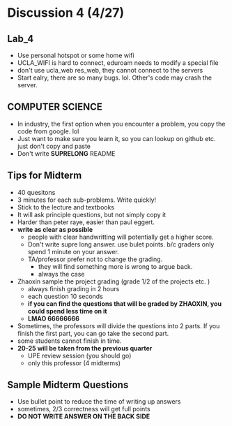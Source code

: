 # Discussion 4 (4/27)
## Lab_4
* Use personal hotspot or some home wifi 
* UCLA_WIFI is hard to connect, eduroam needs to modify a special file 
* don't use ucla_web res_web, they cannot connect to the servers
* Start ealry, there are so many bugs. lol. Other's code may crash the server. 
## COMPUTER SCIENCE 
* In industry, the first option when you encounter a problem, you copy the code from google. lol 
* Just want to make sure you learn it, so you can lookup on github etc. just don't copy and paste 
* Don't write __SUPRELONG__ README 
## Tips for Midterm 
* 40 quesitons 
* 3 minutes for each sub-problems. Write quickly! 
* Stick to the lecture and textbooks
* It will ask principle questions, but not simply copy it 
* Harder than peter raye, easier than paul eggert. 
* __write as clear as possible__ 
    * people with clear handwritting will potentially get a higher score. 
    * Don't write supre long answer. use bulet points. b/c graders only spend 1 minute on your answer. 
    * TA/professor prefer not to change the grading. 
        * they will find something more is wrong to argue back. 
        * always the case
* Zhaoxin sample the project grading (grade 1/2 of the projects etc. )
    * always finish grading in 2 hours 
    * each question 10 seconds 
    * __if you can find the questions that will be graded by ZHAOXIN, you could spend less time on it__ 
    * **LMAO 66666666** 
* Sometimes, the professors will divide the questions into 2 parts. If you finish the first part, you can go take the second part. 
* some students cannot finish in time. 
* __20-25 will be taken from the previous quarter__ 
    * UPE review session (you should go) 
    * only this professor (4 midterms) 
## Sample Midterm Questions 
* Use bullet point to reduce the time of writing up answers 
* sometimes, 2/3 correctness will get full points 
* __DO NOT WRITE ANSWER ON THE BACK SIDE__ 



